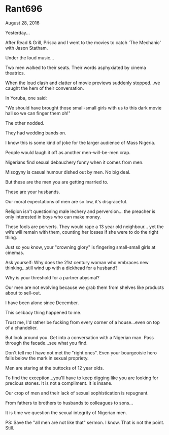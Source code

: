# Rant696


August 28, 2016 

Yesterday...

After Read & Grill, Prisca and I went to the movies to catch 'The Mechanic' with Jason Statham.

Under the loud music...

Two men walked to their seats. Their words asphyxiated by cinema theatrics. 

When the loud clash and clatter of movie previews suddenly stopped...we caught the hem of their conversation.

In Yoruba, one said:

"We should have brought those small-small girls with us to this dark movie hall so we can finger them oh!"

The other nodded.

They had wedding bands on.

I know this is some kind of joke for the larger audience of Mass Nigeria. 

People would laugh it off as another men-will-be-men crap.

Nigerians find sexual debauchery funny when it comes from men.

Misogyny is casual humour dished out by men. No big deal.

But these are the men you are getting married to.

These are your husbands. 

Our moral expectations of men are so low, it's disgraceful. 

Religion isn't questioning male lechery and perversion... the preacher is only interested in boys who can make money.

These fools are perverts. They would rape a 13 year old neighbour... yet the wife will remain with them, counting her losses if she were to do the right thing.

Just so you know, your "crowning glory" is fingering small-small girls at cinemas.

Ask yourself: Why does the 21st century woman who embraces new thinking...still wind up with a dickhead for a husband?

Why is your threshold for a partner abysmal?

Our men are not evolving because we grab them from shelves like products about to sell-out.

I have been alone since December.

This celibacy thing happened to me. 

Trust me, I'd rather be fucking from every corner of a house...even on top of a chandelier.

But look around you. Get into a conversation with a Nigerian man. Pass through the facade...see what you find.

Don't tell me I have not met the "right ones". Even your bourgeoisie hero falls below the mark in sexual propriety. 

Men are staring at the buttocks of 12 year olds.

To find the exception...you'll have to keep digging like you are looking for precious stones. It is not a compliment. It is insane.

Our crop of men and their lack of sexual sophistication is repugnant.

From fathers to brothers to husbands to colleagues to sons...

It is time we question the sexual integrity of Nigerian men.

PS: Save the "all men are not like that" sermon. I know. That is not the point. Still.